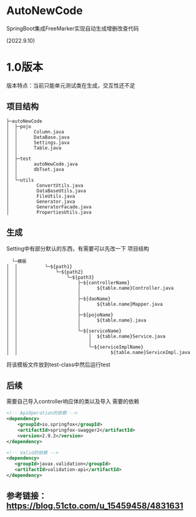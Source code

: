 # AutoNewCode
SpringBoot集成FreeMarker实现自动生成增删改查代码

(2022.9.10)
# 1.0版本
版本特点：当前只能单元测试类在生成，交互性还不足

## 项目结构
```
├─autoNewCode
│  ├─pojo
│  │      Column.java
│  │      DataBase.java
│  │      Settings.java
│  │      Table.java
│  │
│  ├─test
│  │      autoNewCode.java
│  │      dbTset.java
│  │
│  └─utils
│          ConvertUtils.java
│          DataBaseUtils.java
│          FileUtils.java
│          Generator.java
│          GeneratorFacade.java
│          PropertiesUtils.java

```

## 生成
Setting中有部分默认的东西，有需要可以先改一下
项目结构
```
  └─模板
│  │          └─${path1}
│  │              └─${path2}
│  │                  └─${path3}
│  │                      ├─${controllerName}
│  │                      │      ${table.name}Controller.java
│  │                      │
│  │                      ├─${daoName}
│  │                      │      ${table.name}Mapper.java
│  │                      │
│  │                      ├─${pojoName}
│  │                      │      ${table.name}.java
│  │                      │
│  │                      └─${serviceName}
│  │                          │  ${table.name}Service.java
│  │                          │
│  │                          └─${serviceImplName}
│  │                                  ${table.name}ServiceImpl.java
```
将该模板文件放到test-class中然后运行test

## 后续
需要自己导入controller响应体的类以及导入
需要的依赖
```xml
<!-- ApiOperation的依赖 -->
<dependency>  
    <groupId>io.springfox</groupId>  
    <artifactId>springfox-swagger2</artifactId>  
    <version>2.9.2</version>  
</dependency>

<!-- Valid的依赖 -->
<dependency>  
   <groupId>javax.validation</groupId>  
   <artifactId>validation-api</artifactId>  
</dependency>
```
## 参考链接：https://blog.51cto.com/u_15459458/4831631
